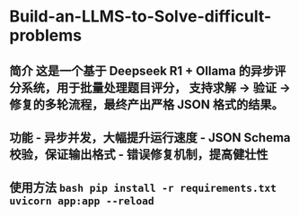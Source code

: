 # Build-an-LLMS-to-Solve-difficult-problems
## 简介 这是一个基于 Deepseek R1 + Ollama 的异步评分系统，用于批量处理题目评分， 支持求解 → 验证 → 修复的多轮流程，最终产出严格 JSON 格式的结果。 

## 功能 - 异步并发，大幅提升运行速度 - JSON Schema 校验，保证输出格式 - 错误修复机制，提高健壮性

## 使用方法 ```bash pip install -r requirements.txt  uvicorn app:app --reload```



